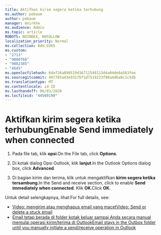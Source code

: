 ```yaml
---
title: Aktifkan kirim segera ketika terhubung
ms.author: pebaum
author: pebaum
manager: mnirkhe
ms.audience: Admin
ms.topic: article
ROBOTS: NOINDEX, NOFOLLOW
localization_priority: Normal
ms.collection: Adm_O365
ms.custom:
- "2713"
- "9000768"
- "9002385"
- "4645"
ms.openlocfilehash: 6daf26a899519d16711548113d4a04de0a563fee
ms.sourcegitcommit: 497705a43e9317bf1d7519223f90a4d6a8c1c5db
ms.translationtype: MT
ms.contentlocale: id-ID
ms.lasthandoff: 06/03/2020
ms.locfileid: "44569190"
---
```

# <a name="enable-send-immediately-when-connected"></a><span data-ttu-id="5582a-102">Aktifkan kirim segera ketika terhubung</span><span class="sxs-lookup"><span data-stu-id="5582a-102">Enable Send immediately when connected</span></span>
 
1. <span data-ttu-id="5582a-103">Pada file tab, klik **opsi**.</span><span class="sxs-lookup"><span data-stu-id="5582a-103">On the File tab, click **Options**.</span></span>

2. <span data-ttu-id="5582a-104">Di kotak dialog Opsi Outlook, klik **lanjut**.</span><span class="sxs-lookup"><span data-stu-id="5582a-104">In the Outlook Options dialog box, click **Advanced**.</span></span>

3. <span data-ttu-id="5582a-105">Di bagian kirim dan terima, klik untuk mengaktifkan **kirim segera ketika tersambung**.</span><span class="sxs-lookup"><span data-stu-id="5582a-105">In the Send and receive section, click to enable **Send immediately when connected**.</span></span> <span data-ttu-id="5582a-106">Klik **OK**.</span><span class="sxs-lookup"><span data-stu-id="5582a-106">Click **OK**.</span></span>

<span data-ttu-id="5582a-107">Untuk detail selengkapnya, lihat:</span><span class="sxs-lookup"><span data-stu-id="5582a-107">For full details, see:</span></span>
- [<span data-ttu-id="5582a-108">Video: mengirim atau menghapus email yang macet</span><span class="sxs-lookup"><span data-stu-id="5582a-108">Video: Send or delete a stuck email</span></span>](https://support.office.com/article/Video-Send-or-delete-an-email-stuck-in-your-outbox-26d5d34a-4e5f-444a-a9e8-44db04a94dec) 
- [<span data-ttu-id="5582a-109">Email tetap berada di folder kotak keluar sampai Anda secara manual memulai operasi kirim/terima di Outlook</span><span class="sxs-lookup"><span data-stu-id="5582a-109">Email stays in the Outbox folder until you manually initiate a send/receive operation in Outlook</span></span>](https://support.microsoft.com/help/2797572/email-stays-in-the-outbox-folder-until-you-manually-initiate-a-send-re)
